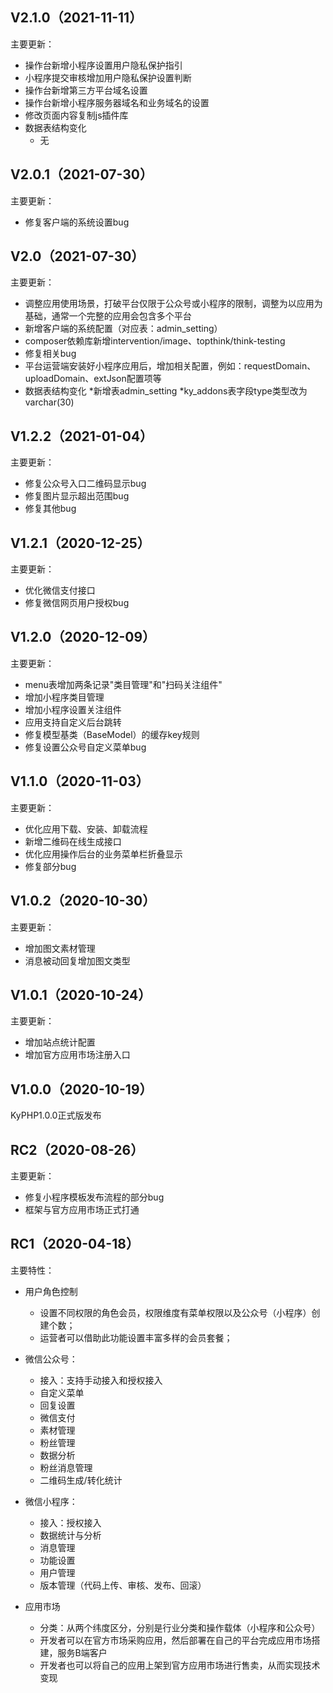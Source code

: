 ## V2.1.0（2021-11-11）
主要更新：
* 操作台新增小程序设置用户隐私保护指引
* 小程序提交审核增加用户隐私保护设置判断
* 操作台新增第三方平台域名设置
* 操作台新增小程序服务器域名和业务域名的设置
* 修改页面内容复制js插件库
* 数据表结构变化
    * 无

## V2.0.1（2021-07-30）
主要更新：
* 修复客户端的系统设置bug
## V2.0（2021-07-30）
主要更新：
* 调整应用使用场景，打破平台仅限于公众号或小程序的限制，调整为以应用为基础，通常一个完整的应用会包含多个平台
* 新增客户端的系统配置（对应表：admin_setting）
* composer依赖库新增intervention/image、topthink/think-testing
* 修复相关bug
* 平台运营端安装好小程序应用后，增加相关配置，例如：requestDomain、uploadDomain、extJson配置项等
* 数据表结构变化
    *新增表admin_setting
    *ky_addons表字段type类型改为varchar(30)
    
## V1.2.2（2021-01-04）

主要更新：
* 修复公众号入口二维码显示bug
* 修复图片显示超出范围bug
* 修复其他bug

## V1.2.1（2020-12-25）

主要更新：
* 优化微信支付接口
* 修复微信网页用户授权bug

## V1.2.0（2020-12-09）

主要更新：
* menu表增加两条记录"类目管理"和"扫码关注组件"
* 增加小程序类目管理
* 增加小程序设置关注组件
* 应用支持自定义后台跳转
* 修复模型基类（BaseModel）的缓存key规则
* 修复设置公众号自定义菜单bug

## V1.1.0（2020-11-03）

主要更新：
* 优化应用下载、安装、卸载流程
* 新增二维码在线生成接口
* 优化应用操作后台的业务菜单栏折叠显示
* 修复部分bug

## V1.0.2（2020-10-30）

主要更新：
* 增加图文素材管理
* 消息被动回复增加图文类型

## V1.0.1（2020-10-24）

主要更新：
* 增加站点统计配置
* 增加官方应用市场注册入口

## V1.0.0（2020-10-19）

KyPHP1.0.0正式版发布

## RC2（2020-08-26）

主要更新：
* 修复小程序模板发布流程的部分bug
* 框架与官方应用市场正式打通

## RC1（2020-04-18）

主要特性：
* 用户角色控制
    * 设置不同权限的角色会员，权限维度有菜单权限以及公众号（小程序）创建个数；
    * 运营者可以借助此功能设置丰富多样的会员套餐；

* 微信公众号：
    * 接入：支持手动接入和授权接入
    * 自定义菜单
    * 回复设置
    * 微信支付
    * 素材管理
    * 粉丝管理
    * 数据分析
    * 粉丝消息管理
    * 二维码生成/转化统计

* 微信小程序：
    * 接入：授权接入
    * 数据统计与分析
    * 消息管理
    * 功能设置
    * 用户管理
    * 版本管理（代码上传、审核、发布、回滚）
    
* 应用市场
    * 分类：从两个纬度区分，分别是行业分类和操作载体（小程序和公众号）
    * 开发者可以在官方市场采购应用，然后部署在自己的平台完成应用市场搭建，服务B端客户
    * 开发者也可以将自己的应用上架到官方应用市场进行售卖，从而实现技术变现